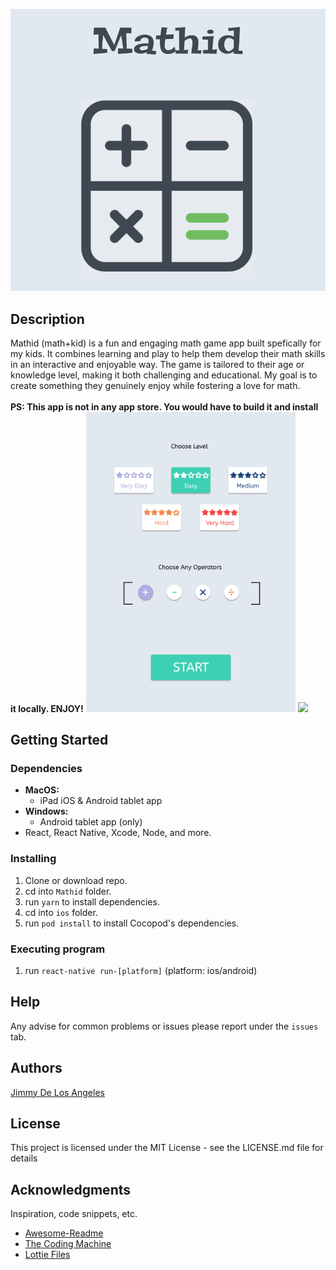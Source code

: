 ![screenshot](./assets/images/Lunch%20screen.png)

## Description

Mathid (math+kid) is a fun and engaging math game app built spefically for my kids. It combines learning and play to help them develop their math skills in an interactive and enjoyable way. The game is tailored to their age or knowledge level, making it both challenging and educational. My goal is to create something they genuinely enjoy while fostering a love for math.
<br>
<br>
<b>PS: This app is not in any app store. You would have to build it and install it locally. ENJOY!</b>
<img src="./assets/images/Home screen.png" alt="alt text" width="335" height="whatever"/>
![](https://i.giphy.com/media/v1.Y2lkPTc5MGI3NjExdHB4dDQ1YTZzMWh6eml1eGh4MXhlNm53Ym5oYjF3aW1pc2w1cnVmZSZlcD12MV9pbnRlcm5hbF9naWZfYnlfaWQmY3Q9Zw/FE1kfq8jq5LAfgDp6P/giphy.gif)

## Getting Started

### Dependencies

- **MacOS:**
  - iPad iOS & Android tablet app
- **Windows:**
  - Android tablet app (only)
- React, React Native, Xcode, Node, and more.

### Installing

1. Clone or download repo.
2. cd into `Mathid` folder.
3. run `yarn` to install dependencies.
4. cd into `ios` folder.
5. run `pod install` to install Cocopod's dependencies.

### Executing program

1. run `react-native run-[platform]` (platform: ios/android)

## Help

Any advise for common problems or issues please report under the `issues` tab.

## Authors

[Jimmy De Los Angeles](https://www.linkedin.com/in/jimmydla/)

## License

This project is licensed under the MIT License - see the LICENSE.md file for details

## Acknowledgments

Inspiration, code snippets, etc.

- [Awesome-Readme](https://github.com/matiassingers/awesome-readme)
- [The Coding Machine](https://thecodingmachine.github.io/react-native-boilerplate/)
- [Lottie Files](https://lottiefiles.com/)
